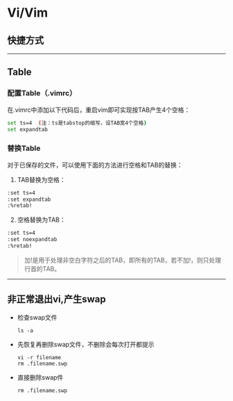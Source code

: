 # Vi/Vim

## 快捷方式

---
## Table
### 配置Table（.vimrc）
在.vimrc中添加以下代码后，重启vim即可实现按TAB产生4个空格：
```bash
set ts=4  (注：ts是tabstop的缩写，设TAB宽4个空格)
set expandtab
```
### 替换Table
对于已保存的文件，可以使用下面的方法进行空格和TAB的替换：
1. TAB替换为空格：
```bash
:set ts=4
:set expandtab
:%retab!
```
2. 空格替换为TAB：
```bash
:set ts=4
:set noexpandtab
:%retab!
```

>加!是用于处理非空白字符之后的TAB，即所有的TAB，若不加!，则只处理行首的TAB。

---
## 非正常退出vi,产生swap
   * 检查swap文件
        ```
        ls -a
        ```
   * 先恢复再删除swap文件，不删除会每次打开都提示
        ```
        vi -r filename
        rm .filename.swp
        ```
   * 直接删除swap件
        ```
        rm .filename.swp
        ```

